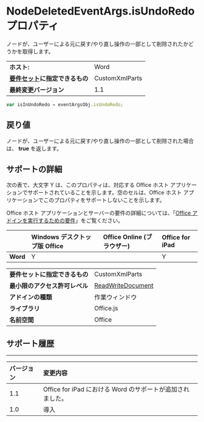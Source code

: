 
# <a name="nodedeletedeventargs.isundoredo-property"></a>NodeDeletedEventArgs.isUndoRedo プロパティ
ノードが、ユーザーによる元に戻す/やり直し操作の一部として削除されたかどうかを取得します。

|||
|:-----|:-----|
|**ホスト:**|Word|
|**[要件セット](../../docs/overview/specify-office-hosts-and-api-requirements.md)に指定できるもの**|CustomXmlParts|
|**最終変更バージョン**|1.1|

```js
var isInUndoRedo = eventArgsObj.isUndoRedo;
```


## <a name="return-value"></a>戻り値

ノードが、ユーザーによる元に戻す/やり直し操作の一部として削除された場合は、 **true** を返します。


## <a name="support-details"></a>サポートの詳細


次の表で、大文字 Y は、このプロパティは、対応する Office ホスト アプリケーションでサポートされていることを示します。空のセルは、Office ホスト アプリケーションでこのプロパティをサポートしないことを示します。

Office ホスト アプリケーションとサーバーの要件の詳細については、「[Office アドインを実行するための要件](../../docs/overview/requirements-for-running-office-add-ins.md)」をご覧ください。


||**Windows デスクトップ版 Office**|**Office Online (ブラウザー)**|**Office for iPad**|
|:-----|:-----|:-----|:-----|
|**Word**|Y||Y|

|||
|:-----|:-----|
|**要件セットに指定できるもの**|CustomXmlParts|
|**最小限のアクセス許可レベル**|[ReadWriteDocument](../../docs/develop/requesting-permissions-for-api-use-in-content-and-task-pane-add-ins.md)|
|**アドインの種類**|作業ウィンドウ|
|**ライブラリ**|Office.js|
|**名前空間**|Office|

## <a name="support-history"></a>サポート履歴



****


|**バージョン**|**変更内容**|
|:-----|:-----|
|1.1|Office for iPad における Word のサポートが追加されました。|
|1.0|導入|
